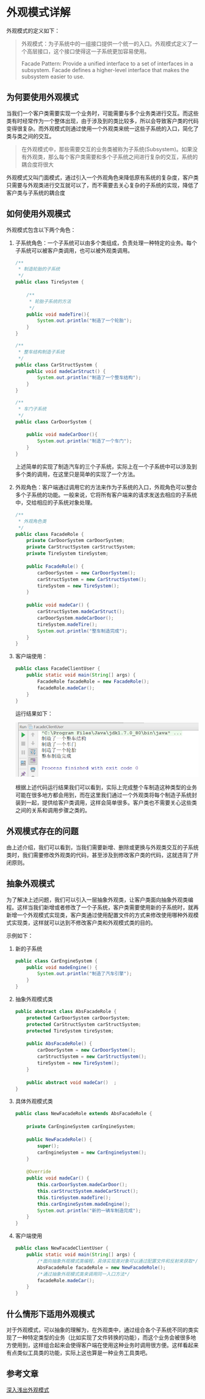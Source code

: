 # 外观模式详解

外观模式的定义如下：

> 外观模式：为子系统中的一组接口提供一个统一的入口。外观模式定义了一个高层接口，这个接口使得这一子系统更加容易使用。
>
> Facade Pattern: Provide a unified interface to a set of interfaces in a subsystem. Facade defines a higher-level interface that makes the subsystem easier to use.

## 为何要使用外观模式

当我们一个客户类需要实现一个业务时，可能需要与多个业务类进行交互。而这些类有时经常作为一个整体出现，由于涉及到的类比较多，所以会导致客户类的代码变得很复杂。而外观模式则通过使用一个外观类来统一这些子系统的入口，简化了类与类之间的交互。

> 在外观模式中，那些需要交互的业务类被称为子系统(Subsystem)。如果没有外观类，那么每个客户类需要和多个子系统之间进行复杂的交互，系统的耦合度将很大

外观模式又叫门面模式，通过引入一个外观角色来降低原有系统的复杂度，客户类只需要与外观类进行交互就可以了，而不需要去关心复杂的子系统的实现，降低了客户类与子系统的耦合度

## 如何使用外观模式

外观模式包含以下两个角色：

1. 子系统角色：一个子系统可以由多个类组成，负责处理一种特定的业务。每个子系统可以被客户类调用，也可以被外观类调用。

   ```java
   /**
    * 制造轮胎的子系统
    */
   public class TireSystem {

       /**
        * 轮胎子系统的方法
        */
       public void madeTire(){
           System.out.println("制造了一个轮胎");
       }
   }
   ```

   ```java
   /**
    * 整车结构制造子系统
    */
   public class CarStructSystem {
       public void madeCarStruct() {
           System.out.println("制造了一个整车结构");
       }
   }
   ```

   ```java
   /**
    * 车门子系统
    */
   public class CarDoorSystem {

       public void madeCarDoor(){
           System.out.println("制造了一个车门");
       }
   }
   ```

   上述简单的实现了制造汽车的三个子系统，实际上在一个子系统中可以涉及到多个类的调用，在这里只是简单的实现了一个方法。

2. 外观角色：客户端通过调用它的方法来作为子系统的入口，外观角色可以整合多个子系统的功能。一般来说，它将所有客户端来的请求发送去相应的子系统中，交给相应的子系统对象处理。

   ```java
   /**
    * 外观角色类
    */
   public class FacadeRole {
       private CarDoorSystem carDoorSystem;
       private CarStructSystem carStructSystem;
       private TireSystem tireSystem;

       public FacadeRole() {
           carDoorSystem = new CarDoorSystem();
           carStructSystem = new CarStructSystem();
           tireSystem = new TireSystem();
       }

       public void madeCar() {
           carStructSystem.madeCarStruct();
           carDoorSystem.madeCarDoor();
           tireSystem.madeTire();
           System.out.println("整车制造完成");
       }
   }
   ```

3. 客户端使用：

   ```java
   public class FacadeClientUser {
       public static void main(String[] args) {
           FacadeRole facadeRole = new FacadeRole();
           facadeRole.madeCar();
       }
   }
   ```

   运行结果如下：

   ![](pic/微信截图_20180414131808.png)

   根据上述代码运行结果我们可以看到，实际上完成整个车制造这种类型的业务可能在很多地方都会用到，而在这里我们通过一个外观类将每个制造子系统封装到一起，提供给客户类调用，这样会简单很多。客户类也不需要关心这些类之间的关系和调用步骤之类的。

## 外观模式存在的问题

由上述介绍，我们可以看到，当我们需要新增、删除或更换与外观类交互的子系统类时，我们需要修改外观类的代码，甚至涉及到修改客户类的代码，这就违背了开闭原则。

## 抽象外观模式

为了解决上述问题，我们可以引入一层抽象外观类，让客户类面向抽象外观类编程。这样当我们新增或者修改了一个子系统，客户类需要使用新的子系统时，就再新增一个外观模式实现类，客户类通过使用配置文件的方式来修改使用哪种外观模式实现类，这样就可以达到不修改客户类和外观模式类的目的。

示例如下：

1. 新的子系统

   ```java
   public class CarEngineSystem {
       public void madeEngine() {
           System.out.println("制造了汽车引擎");
       }
   }
   ```

2. 抽象外观模式类

   ```java
   public abstract class AbsFacadeRole {
       protected CarDoorSystem carDoorSystem;
       protected CarStructSystem carStructSystem;
       protected TireSystem tireSystem;

       public AbsFacadeRole() {
           carDoorSystem = new CarDoorSystem();
           carStructSystem = new CarStructSystem();
           tireSystem = new TireSystem();
       }

       public abstract void madeCar()  ;
   }
   ```

3. 具体外观模式类

   ```java
   public class NewFacadeRole extends AbsFacadeRole {

       private CarEngineSystem carEngineSystem;

       public NewFacadeRole() {
           super();
           carEngineSystem = new CarEngineSystem();
       }

       @Override
       public void madeCar() {
           this.carDoorSystem.madeCarDoor();
           this.carStructSystem.madeCarStruct();
           this.tireSystem.madeTire();
           this.carEngineSystem.madeEngine();
           System.out.println("新的一辆车制造完成");
       }
   }
   ```

4. 客户端使用

   ```java
   public class NewFacadeClientUser {
       public static void main(String[] args) {
           /*面向抽象外观模式类编程，具体实现类对象可以通过配置文件和反射来获取*/
           AbsFacadeRole facadeRole = new NewFacadeRole();
           /*通过抽象外观模式类来调用同一入口方法*/
           facadeRole.madeCar();
       }
   }
   ```

## 什么情形下适用外观模式

对于外观模式，可以抽象的理解为，在外观类中，通过组合各个子系统不同的类实现了一种特定类型的业务（比如实现了文件转换的功能），而这个业务会被很多地方使用到，这样组合起来会使得客户端在使用这种业务时调用很方便。这样看起来有点类似工具类的功能，实际上这也算是一种业务工具类吧。



## 参考文章

[深入浅出外观模式](https://gof.quanke.name/%E6%B7%B1%E5%85%A5%E6%B5%85%E5%87%BA%E5%A4%96%E8%A7%82%E6%A8%A1%E5%BC%8F%EF%BC%88%E4%B8%80%EF%BC%89.html) 



